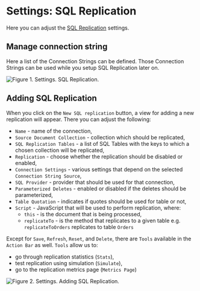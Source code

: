 # Settings: SQL Replication

Here you can adjust the [SQL Replication](../../../server/bundles/sql-replication/basics) settings.

## Manage connection string

Here a list of the Connection Strings can be defined. Those Connection Strings can be used while you setup SQL Replication later on.

![Figure 1. Settings. SQL Replication.](images/settings-sql_replication-1.png)

## Adding SQL Replication

When you click on the `New SQL replication` button, a view for adding a new replication will appear. There you can adjust the following:

- `Name` - name of the connection,
- `Source Document Collection` - collection which should be replicated,
- `SQL Replication Tables` - a list of SQL Tables with the keys to which a chosen collection will be replicated,
- `Replication` - choose whether the replication should be disabled or enabled,
- `Connection Settings` - various settings that depend on the selected `Connection String Source`,
- `SQL Provider` - provider that should be used for that connection,
- `Parameterized Deletes` - enabled or disabled if the deletes should be parameterized,
- `Table Quotation` - indicates if quotes should be used for table or not,
- `Script` - JavaScript that will be used to perform replication, where:
	- `this` - is the document that is being processed,
	- `replicateTo` - is the method that replicates to a given table e.g. `replicateToOrders` replicates to table `Orders`
	
Except for `Save`, `Refresh`, `Reset`, and `Delete`, there are `Tools` available in the `Action Bar` as well. `Tools` allow us to:

- go through replication statistics (`Stats`),
- test replication using simulation (`Simulate`),
- go to the replication metrics page (`Metrics Page`)

![Figure 2. Settings. Adding SQL Replication.](images/settings-sql_replication-2.png)
